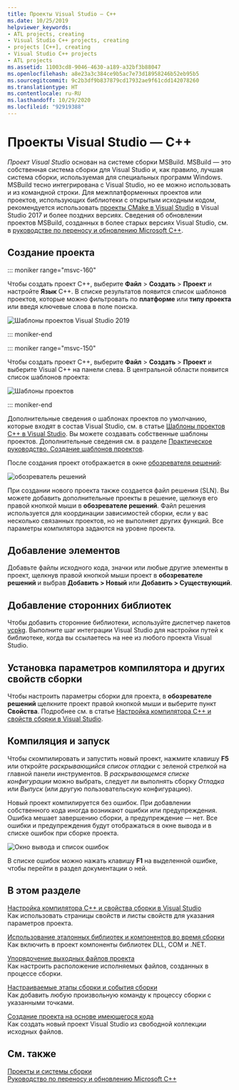 ```yaml
---
title: Проекты Visual Studio — C++
ms.date: 10/25/2019
helpviewer_keywords:
- ATL projects, creating
- Visual Studio C++ projects, creating
- projects [C++], creating
- Visual Studio C++ projects
- ATL projects
ms.assetid: 11003cd8-9046-4630-a189-a32bf3b88047
ms.openlocfilehash: a8e23a3c384ce9b5ac7e73d18958246b52eb95b5
ms.sourcegitcommit: 9c2b3df9b837879cd17932ae9f61cdd142078260
ms.translationtype: HT
ms.contentlocale: ru-RU
ms.lasthandoff: 10/29/2020
ms.locfileid: "92919388"
---
```

# <a name="visual-studio-projects---c"></a>Проекты Visual Studio — C++

*Проект Visual Studio* основан на системе сборки MSBuild. MSBuild — это собственная система сборки для Visual Studio и, как правило, лучшая система сборки, используемая для специальных программ Windows. MSBuild тесно интегрирована с Visual Studio, но ее можно использовать и из командной строки. Для межплатформенных проектов или проектов, использующих библиотеки с открытым исходным кодом, рекомендуется использовать [проекты CMake в Visual Studio](cmake-projects-in-visual-studio.md) в Visual Studio 2017 и более поздних версиях. Сведения об обновлении проектов MSBuild, созданных в более старых версиях Visual Studio, см. в [руководстве по переносу и обновлению Microsoft C++](../porting/visual-cpp-porting-and-upgrading-guide.md).

## <a name="create-a-project"></a>Создание проекта

::: moniker range="msvc-160"

Чтобы создать проект C++, выберите **Файл** > **Создать** > **Проект** и настройте **Язык** C++. В списке результатов появится список шаблонов проектов, которые можно фильтровать по **платформе** или **типу проекта** или введя ключевые слова в поле поиска.

   ![Шаблоны проектов Visual Studio 2019](../build/media/vs2019-choose-console-app.png "Visual Studio 2019: диалоговое окно создания проекта")

::: moniker-end

::: moniker range="msvc-150"

Чтобы создать проект C++, выберите **Файл** > **Создать** > **Проект** и выберите Visual C++ на панели слева. В центральной области появится список шаблонов проекта:

   ![Шаблоны проектов](../overview/media/vs2017-new-project.png "Visual Studio 2017: диалоговое окно создания проекта")

::: moniker-end

Дополнительные сведения о шаблонах проектов по умолчанию, которые входят в состав Visual Studio, см. в статье [Шаблоны проектов C++ в Visual Studio](reference/visual-cpp-project-types.md). Вы можете создавать собственные шаблоны проектов. Дополнительные сведения см. в разделе [Практическое руководство. Создание шаблонов проектов](/visualstudio/ide/how-to-create-project-templates).

После создания проект отображается в окне [обозревателя решений](/visualstudio/ide/solutions-and-projects-in-visual-studio):

   ![обозреватель решений](media/mathlibrary-solution-explorer-153.png)

При создании нового проекта также создается файл решения (SLN). Вы можете добавить дополнительные проекты в решение, щелкнув его правой кнопкой мыши в **обозревателе решений**. Файл решения используется для координации зависимостей сборки, если у вас несколько связанных проектов, но не выполняет других функций. Все параметры компилятора задаются на уровне проекта.

## <a name="add-items"></a>Добавление элементов

Добавьте файлы исходного кода, значки или любые другие элементы в проект, щелкнув правой кнопкой мыши проект в **обозревателе решений** и выбрав **Добавить > Новый** или **Добавить > Существующий**.

## <a name="add-third-party-libraries"></a>Добавление сторонних библиотек

Чтобы добавить сторонние библиотеки, используйте диспетчер пакетов [vcpkg](vcpkg.md). Выполните шаг интеграции Visual Studio для настройки путей к библиотеке, когда вы ссылаетесь на нее из любого проекта Visual Studio.

## <a name="set-compiler-options-and-other-build-properties"></a>Установка параметров компилятора и других свойств сборки

Чтобы настроить параметры сборки для проекта, в **обозревателе решений** щелкните проект правой кнопкой мыши и выберите пункт **Свойства**. Подробнее см. в статье [Настройка компилятора C++ и свойств сборки в Visual Studio](working-with-project-properties.md).

## <a name="compile-and-run"></a>Компиляция и запуск

Чтобы скомпилировать и запустить новый проект, нажмите клавишу **F5** или откройте *раскрывающийся список отладки* с зеленой стрелкой на главной панели инструментов. В *раскрывающемся списке конфигурации* можно выбрать, следует ли выполнять сборку *Отладка* или *Выпуск* (или другую пользовательскую конфигурацию).

Новый проект компилируется без ошибок. При добавлении собственного кода иногда возникают ошибки или предупреждения. Ошибка мешает завершению сборки, а предупреждение — нет. Все ошибки и предупреждения будут отображаться в окне вывода и в списке ошибок при сборке проекта.

   ![Окно вывода и список ошибок](../overview/media/vs2017-output-error-list.png)

В списке ошибок можно нажать клавишу **F1** на выделенной ошибке, чтобы перейти в раздел документации о ней.

## <a name="in-this-section"></a>В этом разделе

[Настройка компилятора C++ и свойства сборки в Visual Studio](working-with-project-properties.md)<br/>
Как использовать страницы свойств и листы свойств для указания параметров проекта.

[Использование эталонных библиотек и компонентов во время сборки](adding-references-in-visual-cpp-projects.md)<br/>
Как включить в проект компоненты библиотек DLL, COM и .NET.

[Упорядочение выходных файлов проекта](how-to-organize-project-output-files-for-builds.md)<br/>
Как настроить расположение исполняемых файлов, созданных в процессе сборки.

[Настраиваемые этапы сборки и события сборки](understanding-custom-build-steps-and-build-events.md)<br/>
Как добавить любую произвольную команду к процессу сборки с указанными точками.

[Создание проекта на основе имеющегося кода](how-to-create-a-cpp-project-from-existing-code.md)<br/>
Как создать новый проект Visual Studio из свободной коллекции исходных файлов.

## <a name="see-also"></a>См. также

[Проекты и системы сборки](projects-and-build-systems-cpp.md)<br>
[Руководство по переносу и обновлению Microsoft C++](../porting/visual-cpp-porting-and-upgrading-guide.md)
